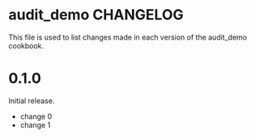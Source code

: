 # audit_demo CHANGELOG

This file is used to list changes made in each version of the audit_demo cookbook.

# 0.1.0

Initial release.

- change 0
- change 1

